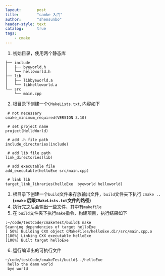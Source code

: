 ```yaml
---
layout:       post
title:        "camke 入门"
author:       "shensunbo"
header-style: text
catalog:      true
tags:
    - cmake
---
```


1. 初始目录，使用两个静态库 
```
├── include
│   ├── byeworld.h
│   └── helloworld.h
├── lib
│   ├── libbyeworld.a
│   └── libhelloworld.a
└── src
    └── main.cpp
``` 

2. 根目录下创建一个`CMakeLists.txt`, 内容如下 
```
 # not necessary
cmake_minimum_required(VERSION 3.10)

 # set project name
project(HelloWorld)

 # add .h file path
include_directories(include)

 # add lib file path
link_directories(lib)

 # add executable file
add_executable(helloExe src/main.cpp)

 # link lib 
target_link_libraries(helloExe  byeworld helloworld)

``` 
3. 根目录下创建一个`build`文件来存放输出文件，`build`文件夹下执行 `cmake ..` __(`cmake` 后跟`CMakeLists.txt`文件的路径)__ 
4. 执行完之后会输出一些文件，其中有`makefile` 
5. 在 `build`文件夹下执行`make`指令，构建项目，执行结果如下 
```
:~/code/testCode/cmakeTest/build$ make
Scanning dependencies of target helloExe
[ 50%] Building CXX object CMakeFiles/helloExe.dir/src/main.cpp.o
[100%] Linking CXX executable helloExe
[100%] Built target helloExe
``` 
6. 运行编译出的可执行文件 
```
~/code/testCode/cmakeTest/build$ ./helloExe 
 hello the damn world 
 bye world
``` 